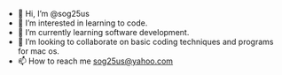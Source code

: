 - 👋 Hi, I’m @sog25us
- 👀 I’m interested in learning to code.
- 🌱 I’m currently learning software development.
- 💞️ I’m looking to collaborate on basic coding techniques and programs for mac os.
- 📫 How to reach me sog25us@yahoo.com

<!---
sog25us/sog25us is a ✨ special ✨ repository because its `README.md` (this file) appears on your GitHub profile.
You can click the Preview link to take a look at your changes.
--->
